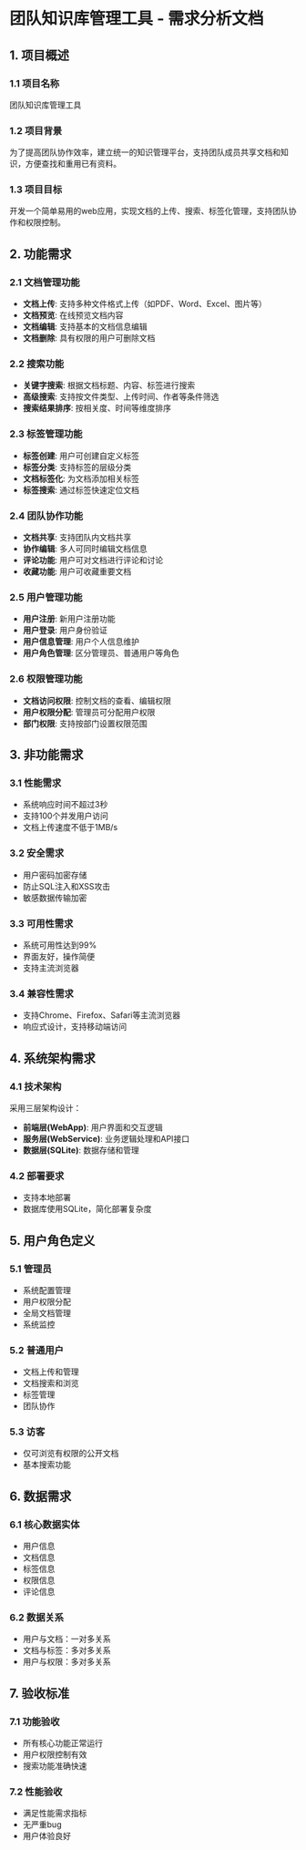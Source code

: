 # 团队知识库管理工具 - 需求分析文档

## 1. 项目概述

### 1.1 项目名称
团队知识库管理工具

### 1.2 项目背景
为了提高团队协作效率，建立统一的知识管理平台，支持团队成员共享文档和知识，方便查找和重用已有资料。

### 1.3 项目目标
开发一个简单易用的web应用，实现文档的上传、搜索、标签化管理，支持团队协作和权限控制。

## 2. 功能需求

### 2.1 文档管理功能
- **文档上传**: 支持多种文件格式上传（如PDF、Word、Excel、图片等）
- **文档预览**: 在线预览文档内容
- **文档编辑**: 支持基本的文档信息编辑
- **文档删除**: 具有权限的用户可删除文档

### 2.2 搜索功能
- **关键字搜索**: 根据文档标题、内容、标签进行搜索
- **高级搜索**: 支持按文件类型、上传时间、作者等条件筛选
- **搜索结果排序**: 按相关度、时间等维度排序

### 2.3 标签管理功能
- **标签创建**: 用户可创建自定义标签
- **标签分类**: 支持标签的层级分类
- **文档标签化**: 为文档添加相关标签
- **标签搜索**: 通过标签快速定位文档

### 2.4 团队协作功能
- **文档共享**: 支持团队内文档共享
- **协作编辑**: 多人可同时编辑文档信息
- **评论功能**: 用户可对文档进行评论和讨论
- **收藏功能**: 用户可收藏重要文档

### 2.5 用户管理功能
- **用户注册**: 新用户注册功能
- **用户登录**: 用户身份验证
- **用户信息管理**: 用户个人信息维护
- **用户角色管理**: 区分管理员、普通用户等角色

### 2.6 权限管理功能
- **文档访问权限**: 控制文档的查看、编辑权限
- **用户权限分配**: 管理员可分配用户权限
- **部门权限**: 支持按部门设置权限范围

## 3. 非功能需求

### 3.1 性能需求
- 系统响应时间不超过3秒
- 支持100个并发用户访问
- 文档上传速度不低于1MB/s

### 3.2 安全需求
- 用户密码加密存储
- 防止SQL注入和XSS攻击
- 敏感数据传输加密

### 3.3 可用性需求
- 系统可用性达到99%
- 界面友好，操作简便
- 支持主流浏览器

### 3.4 兼容性需求
- 支持Chrome、Firefox、Safari等主流浏览器
- 响应式设计，支持移动端访问

## 4. 系统架构需求

### 4.1 技术架构
采用三层架构设计：
- **前端层(WebApp)**: 用户界面和交互逻辑
- **服务层(WebService)**: 业务逻辑处理和API接口
- **数据层(SQLite)**: 数据存储和管理

### 4.2 部署要求
- 支持本地部署
- 数据库使用SQLite，简化部署复杂度

## 5. 用户角色定义

### 5.1 管理员
- 系统配置管理
- 用户权限分配
- 全局文档管理
- 系统监控

### 5.2 普通用户
- 文档上传和管理
- 文档搜索和浏览
- 标签管理
- 团队协作

### 5.3 访客
- 仅可浏览有权限的公开文档
- 基本搜索功能

## 6. 数据需求

### 6.1 核心数据实体
- 用户信息
- 文档信息
- 标签信息
- 权限信息
- 评论信息

### 6.2 数据关系
- 用户与文档：一对多关系
- 文档与标签：多对多关系
- 用户与权限：多对多关系

## 7. 验收标准

### 7.1 功能验收
- 所有核心功能正常运行
- 用户权限控制有效
- 搜索功能准确快速

### 7.2 性能验收
- 满足性能需求指标
- 无严重bug
- 用户体验良好